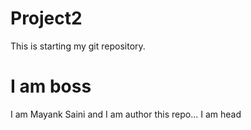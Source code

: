 # Project2
This is starting my git repository.
<br>
<h1>I am boss</h1>
I am Mayank Saini and I am author this repo...
I am head

